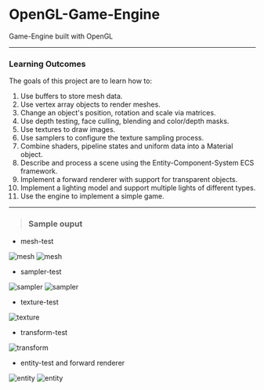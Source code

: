# OpenGL-Game-Engine
Game-Engine built with OpenGL

---

### Learning Outcomes
The goals of this project are to learn how to:
1. Use buffers to store mesh data.
2. Use vertex array objects to render meshes.
3. Change an object's position, rotation and scale via matrices.
4. Use depth testing, face culling, blending and color/depth masks.
5. Use textures to draw images.
6. Use samplers to configure the texture sampling process.
7. Combine shaders, pipeline states and uniform data into a Material object.
8. Describe and process a scene using the Entity-Component-System ECS framework.
9. Implement a forward renderer with support for transparent objects.
10. Implement a lighting model and support multiple lights of different types.
11. Use the engine to implement a simple game.

---

> ### Sample ouput

- mesh-test

![mesh](/expected/mesh-test/monkey-2.png)
![mesh](/expected/mesh-test/monkey-3.png)

- sampler-test

![sampler](/expected/sampler-test/test-2.png)
![sampler](/expected/sampler-test/test-4.png)

- texture-test

![texture](/expected/texture-test/test-0.png)

- transform-test

![transform](/expected/transform-test/test-0.png)

- entity-test and forward renderer

![entity](/expected/entity-test/test-0.png)
![entity](/expected/entity-test/test-1.png)
